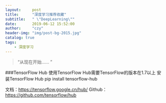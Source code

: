 ```yaml
---
layout:     post
title:      "深度学习推荐收藏"
subtitle:   " \"DeepLearning\""
date:       2019-06-12 15:52:00
author:     "czy"
header-img: "img/post-bg-2015.jpg"
catalog: true
tags:
    - 深度学习
---
```


> “从现在开始...... ”

###TensorFlow Hub
使用TensorFlow Hub需要TensorFlow的版本在1.7以上
安装TensorFlow Hub
pip install tensorflow-hub

文档：https://tensorflow.google.cn/hub/
Github：https://github.com/tensorflow/hub